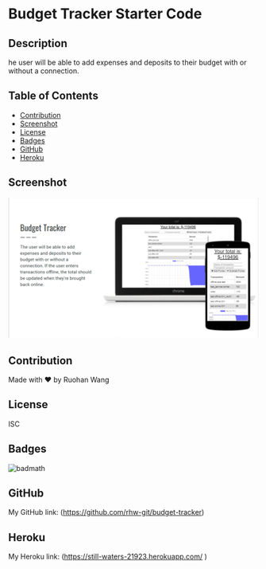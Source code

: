 # Budget Tracker Starter Code

## Description

he user will be able to add expenses and deposits to their budget with or without a connection.

## Table of Contents

- [Contribution](#contribution)
- [Screenshot](#screenshot)
- [License](#license)
- [Badges](#badges)
- [GitHub](#github)
- [Heroku](#heroku)

## Screenshot

![](public/assets/screenshot.png)

## Contribution

Made with ❤️ by Ruohan Wang

## License

ISC

## Badges

![badmath](https://img.shields.io/conda/l/conda-forge/setuptools?color=Blue&label=License&logo=ISC&logoColor=blue&style=plastic)

## GitHub

My GitHub link: (https://github.com/rhw-git/budget-tracker)

## Heroku

My Heroku link: (https://still-waters-21923.herokuapp.com/ )
